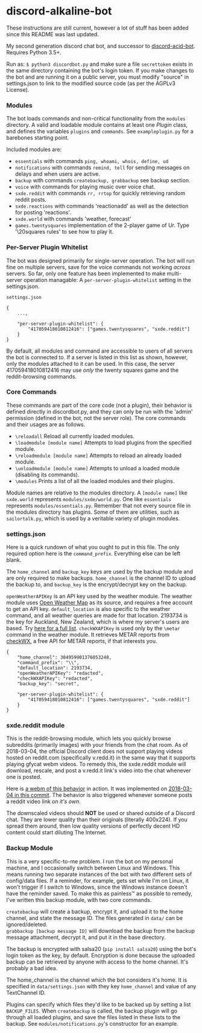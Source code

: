 discord-alkaline-bot
======

These instructions are still current, however a lot of stuff has been added since this README was last updated.

My second generation discord chat bot, and successor to [discord-acid-bot](https://github.com/saucecode/discord-acid-bot). Requires Python 3.5+.

Run as: `$ python3 discordbot.py` and make sure a file `secrettoken` exists in the same directory containing the bot's login token. If you make changes to the bot and are running it on a public server, you must modify "source" in settings.json to link to the modified source code (as per the AGPLv3 License).

### Modules

The bot loads commands and non-critical functionality from the `modules` directory. A valid and loadable module contains at least one *Plugin* class, and defines the variables `plugins` and `commands`. See `exampleplugin.py` for a barebones starting point.

Included modules are:

 - `essentials` with commands `ping, whoami, whois, define, ud`
 - `notifications` with commands `remind, tell` for sending messages on delays and when users are active.
 - `backup` with commands `createbackup, grabbackup` see backup section.
 - `voice` with commands for playing music over voice chat.
 - `sxde.reddit` with commands `rr, rrtop` for quickly retrieving random reddit posts.
 - `sxde.reactions` with commands 'reactionadd' as well as the detection for posting 'reactions'.
 - `sxde.world` with commands 'weather, forecast'
 - `games.twentysquares` implementation of the 2-player game of Ur. Type '\20squares rules' to see how to play it.

### Per-Server Plugin Whitelist

The bot was designed primarily for single-server operation. The bot will run fine on multiple servers, save for the voice commands not working *across* servers. So far, only one feature has been implemented to make multi-server operation managable: A `per-server-plugin-whitelist` setting in the settings.json.

```
settings.json

{
	...,

	"per-server-plugin-whitelist": {
		"417059418010812416": ["games.twentysquares", "sxde.reddit"]
	}
}
```

By default, all modules and command are accessible to users of all servers the bot is connected to. If a server is listed in this list as shown, however, only the modules attached to it can be used. In this case, the server 417059418010812416 may use *only* the twenty squares game and the reddit-browsing commands.

### Core Commands

These commands are part of the core code (not a plugin), their behavior is defined directly in discordbot.py, and they can only be run with the 'admin' permission (defined in the bot, not the server role). The core commands and their usages are as follows.

 - `\reloadall` Reload all currently loaded modules.
 - `\loadmodule [module name]` Attempts to load plugins from the specified module.
 - `\reloadmodule [module name]` Attempts to reload an already loaded module.
 - `\unloadmodule [module name]` Attempts to unload a loaded module (disabling its commands).
 - `\modules` Prints a list of all the loaded modules and their plugins.

Module names are relative to the modules directory. A `[module name]` like `sxde.world` represents `modules/sxde/world.py`. One like `essentials` represents `modules/essentials.py`. Remember that not every source file in the modules directory has plugins. Some of them are utilities, such as `sailortalk.py`, which is used by a veritable variety of plugin modules.

### settings.json

Here is a quick rundown of what you ought to put in this file. The only required option here is the `command_prefix`. Everything else can be left blank.

The `home_channel` and `backup_key` keys are used by the backup module and are only required to make backups. `home_channel` is the channel ID to upload the backup to, and `backup_key` is the encrypt/decrypt key on the backup.

`openWeatherAPIKey` is an API key used by the weather module. The weather module uses [Open Weather Map](http://openweathermap.org/) as its source, and requires a free account to get an API key. `default_location` is also specific to the weather command, and all weather queries are made for that location. 2193734 is the key for Auckland, New Zealand, which is where my server's users are based. Try [here for a full list](http://openweathermap.org/help/city_list.txt). `checkWXAPIKey` is used only by the `\metar` command in the weather module. It retrieves METAR reports from [checkWX](https://api.checkwx.com/), a free API for METAR reports, if that interests you.

```
{
	"home_channel": 304959901376053248,
	"command_prefix": "\\",
	"default_location": 2193734,
	"openWeatherAPIKey": "redacted",
	"checkWXAPIKey": "redacted",
	"backup_key": "secret",

	"per-server-plugin-whitelist": {
		"417059418010812416": ["games.twentysquares", "sxde.reddit"]
	}
}
```

### sxde.reddit module

This is the reddit-browsing module, which lets you quickly browse subreddits (primarily images) with your friends from the chat room. As of 2018-03-04, the official Discord client does not support playing videos hosted on reddit.com (specifically v.redd.it) in the same way that it supports playing gfycat webm videos. To remedy this, the sxde.reddit module will download, rescale, and post a v.redd.it link's video into the chat whenever one is posted.

Here is [a webm of this behavior](https://gfycat.com/QuaintDopeyGannet) in action. It was implemented on [2018-03-04 in this commit](https://github.com/saucecode/discord-alkaline-bot/commit/301a1f54404d0c2dca5a898a727d2059f6ac370d). The behavior is also triggered whenever someone posts a reddit video link *on it's own*.

The downscaled videos should **NOT** be used or shared outside of a Discord chat. They are lower quality than their originals (literally 400x224). If you spread them around, then low quality versions of perfectly decent HD content could start diluting The Internet.


### Backup Module

This is a very specific-to-me problem. I run the bot on my personal machine, and I occasionally switch between Linux and Windows. This means running two separate instances of the bot with two different sets of config/data files. If a reminder, for example, gets set while I'm on Linux, it won't trigger if I switch to Windows, since the Windows instance doesn't have the reminder saved. To make this as painless™ as possible to remedy, I've written this backup module, with two core commands.

`createbackup` will create a backup, encrypt it, and upload it to the home channel, and state the message ID. The files generated in `data/` can be ignored/deleted.  
`grabbackup [backup message ID]` will download the backup from the backup message attachment, decrypt it, and put it in the base directory.

The backup is encrypted with salsa20 (`pip install salsa20`) using the bot's login token as the key, by default. Encryption is done because the uploaded backup can be retrieved by anyone with access to the home channel. It's probably a bad idea.

The home_channel is the channel which the bot considers it's home. It is specified in `data/settings.json` with they key `home_channel` and value of any TextChannel ID.

Plugins can specify which files they'd like to be backed up by setting a list `BACKUP_FILES`. When `createbackup` is called, the backup plugin will go through all loaded plugins, and save the files listed in these lists to the backup. See `modules/notifications.py`'s constructor for an example.
